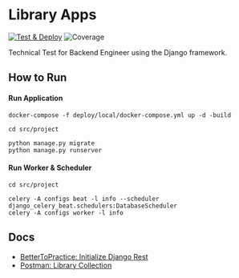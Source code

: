 Library Apps
==========================================
[![Test & Deploy](https://github.com/BetterToPractice/django-rest-setup/actions/workflows/main.yml/badge.svg)](https://github.com/BetterToPractice/django-rest-setup/actions/workflows/main.yml)
![Coverage](https://img.shields.io/endpoint?url=https://gist.githubusercontent.com/agung96tm/de1956fdfa1ea227f6e9cd051467b59a/raw/covbadge_django_rest_setup.json)

Technical Test for Backend Engineer using the Django framework.

How to Run
-----------------
#### Run Application
```commandline
docker-compose -f deploy/local/docker-compose.yml up -d -build

cd src/project

python manage.py migrate
python manage.py runserver
```

#### Run Worker & Scheduler
```commandline
cd src/project

celery -A configs beat -l info --scheduler django_celery_beat.schedulers:DatabaseScheduler
celery -A configs worker -l info
```


Docs
--------------------------------
* [BetterToPractice: Initialize Django Rest](https://github.com/BetterToPractice/django-rest-setup)
* [Postman: Library Collection](https://www.postman.com/speeding-comet-3687/workspace/tech-tests-be/collection/2399435-0f8df135-02ea-4a89-bf6f-0c6f6bc5616e)